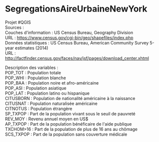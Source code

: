 # SegregationsAireUrbaineNewYork

Projet #QGIS<br>
Sources :<br>
Couches d'information : US Census Bureau, Geography Division<br>
URL : https://www.census.gov/cgi-bin/geo/shapefiles/index.php<br>
Données statistiques : US Census Bureau, American Community Survey 5-year estimates (2014)<br>
URL : http://factfinder.census.gov/faces/nav/jsf/pages/download_center.xhtml<br>

Description des variables :<br>
POP_TOT : Population totale<br>
POP_WHI : Population blanche<br>
POP_BAA : Population noire et afro-américaine<br>
POP_ASI : Population asiatique<br>
POP_LAT : Population latino ou hispanique<br>
CITUSBORN : Population de nationalité américaine à la naissance<br>
CITUSNAT : Population naturalisée américaine<br>
CITNOTUS : Population étrangère<br>
SP_TXPOP : Part de la population vivant sous le seuil de pauvreté<br>
REV_MOY : Revenu annuel moyen en US$<br>
AP_TXPOP : Part de la population bénéficaire de l'aide publique<br>
TXCHOM>16 : Part de la population de plus de 16 ans au chômage<br>
SCS_TXPOP : Part de la population sans couverture médicale<br>
